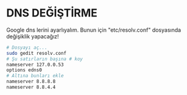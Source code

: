 # DNS DEĞİŞTİRME

Google dns lerini ayarlıyalım. Bunun için "etc/resolv.conf" dosyasında değişiklik yapacağız!

```bash
# Dosyayı aç...
sudo gedit resolv.conf
# Şu satırların başına # koy
nameserver 127.0.0.53
options edns0
# Altına bunları ekle
nameserver 8.8.8.8
nameserver 8.8.4.4
```
